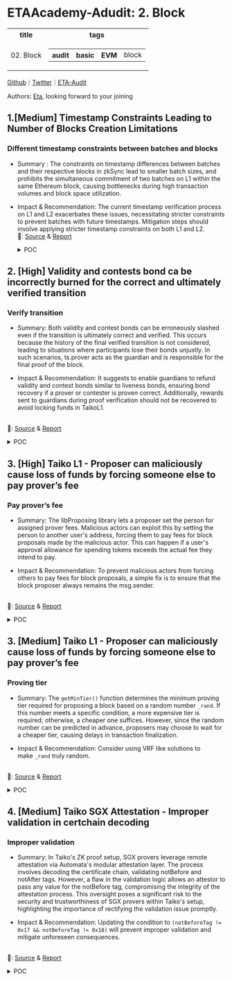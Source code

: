 # ETAAcademy-Adudit: 2. Block

<table>
  <tr>
    <th>title</th>
    <th>tags</th>
  </tr>
  <tr>
    <td>02. Block</td>
    <td>
      <table>
        <tr>
          <th>audit</th>
          <th>basic</th>
          <th>EVM</th>
          <td>block</td>
        </tr>
      </table>
    </td>
  </tr>
</table>

[Github](https://github.com/ETAAcademy)｜[Twitter](https://twitter.com/ETAAcademy)｜[ETA-Audit](https://github.com/ETAAcademy/ETAAcademy-Audit)

Authors: [Eta](https://twitter.com/pwhattie), looking forward to your joining

## 1.[Medium] Timestamp Constraints Leading to Number of Blocks Creation Limitations

### Different timestamp constraints between batches and blocks

- Summary : The constraints on timestamp differences between batches and their respective blocks in zkSync lead to smaller batch sizes, and prohibits the simultaneous commitment of two batches on L1 within the same Ethereum block, causing bottlenecks during high transaction volumes and block space utilization.
- Impact & Recommendation: The current timestamp verification process on L1 and L2 exacerbates these issues, necessitating stricter constraints to prevent batches with future timestamps. Mitigation steps should involve applying stricter timestamp constraints on both L1 and L2.
  <br> 🐬: [Source](https://code4rena.com/reports/2023-10-zksync#m-12-timestamp-constraints-leading-to-number-of-blocks-creation-limitations) & [Report](https://code4rena.com/reports/2023-10-zksync)

  <details><summary>POC</summary>

  ```solidity

    Batch 1000:



    Batch timestamp: X + COMMIT_TIMESTAMP_APPROXIMATION_DELTA - 1.

    Timestamp of the last block (fictive block) in this batch: X + COMMIT_TIMESTAMP_APPROXIMATION_DELTA.

    The time this batch is committed on L1: blockTimestamp1000.

    X <= blockTimestamp1000.



    Batch 1001:



    Batch timestamp: X + COMMIT_TIMESTAMP_APPROXIMATION_DELTA + Y.

    Timestamp of the last block (fictive block) in this batch: X + COMMIT_TIMESTAMP_APPROXIMATION_DELTA + Y + K.

    The time this batch is committed on L1: blockTimestamp1001.

  ```

  </details>

## 2. [High] Validity and contests bond ca be incorrectly burned for the correct and ultimately verified transition

### Verify transition

- Summary: Both validity and contest bonds can be erroneously slashed even if the transition is ultimately correct and verified. This occurs because the history of the final verified transition is not considered, leading to situations where participants lose their bonds unjustly. In such scenarios, ts.prover acts as the guardian and is responsible for the final proof of the block.

- Impact & Recommendation: It suggests to enable guardians to refund validity and contest bonds similar to liveness bonds, ensuring bond recovery if a prover or contester is proven correct. Additionally, rewards sent to guardians during proof verification should not be recovered to avoid locking funds in TaikoL1.

<br> 🐬: [Source](https://code4rena.com/reports/2024-03-taiko#h-02-validity-and-contests-bond-ca-be-incorrectly-burned-for-the-correct-and-ultimately-verified-transition) & [Report](https://code4rena.com/reports/2024-03-taiko)

  <details><summary>POC</summary>
 
  ```solidity
      function testProverLoss() external{
        giveEthAndTko(Alice, 1e7 ether, 1000 ether);
        giveEthAndTko(Carol, 1e7 ether, 1000 ether);
        giveEthAndTko(Bob, 1e6 ether, 100 ether);
        console2.log("Bob balance:", tko.balanceOf(Bob));
        uint256 bobBalanceBefore = tko.balanceOf(Bob);
        vm.prank(Bob, Bob);
        bytes32 parentHash = GENESIS_BLOCK_HASH;
        uint256 blockId = 1;
        
        (TaikoData.BlockMetadata memory meta,) = proposeBlock(Alice, Bob, 1_000_000, 1024);
        console2.log("Bob balance After propose:", tko.balanceOf(Bob));
        mine(1);
        bytes32 blockHash = bytes32(1e10 + blockId);
        bytes32 stateRoot = bytes32(1e9 + blockId);
        (, TaikoData.SlotB memory b) = L1.getStateVariables();
        uint64 lastVerifiedBlockBefore = b.lastVerifiedBlockId;
        // Bob proves transition T1 for parent P1
        proveBlock(Bob, Bob, meta, parentHash, blockHash, stateRoot, meta.minTier, "");
        console2.log("Bob balance After proof:", tko.balanceOf(Bob));
        uint16 minTier = meta.minTier;
        // Higher Tier contests by proving transition T2 for same parent P1
        proveHigherTierProof(meta, parentHash, bytes32(uint256(1)), bytes32(uint256(1)), minTier);
        // Guardian steps in to prove T1 is correct transition for parent P1
        proveBlock(
            David, David, meta, parentHash, blockHash, stateRoot, LibTiers.TIER_GUARDIAN, ""
        );
        vm.roll(block.number + 15 * 12);
        vm.warp(
            block.timestamp + tierProvider().getTier(LibTiers.TIER_GUARDIAN).cooldownWindow * 60
                + 1
        );
        vm.roll(block.number + 15 * 12);
        vm.warp(
            block.timestamp + tierProvider().getTier(LibTiers.TIER_GUARDIAN).cooldownWindow * 60
                + 1
        );
        // When the correct transition T1 is verified Bob does permantley loses his validitybond
        // even though it is the correct transition for the verified parent P1.
        verifyBlock(Carol, 1);
        parentHash = blockHash;
        (, b) = L1.getStateVariables();
        uint64 lastVerifiedBlockAfter = b.lastVerifiedBlockId;
        assertEq(lastVerifiedBlockAfter, lastVerifiedBlockBefore + 1 ); // Verification completed
        uint256 bobBalanceAfter = tko.balanceOf(Bob);
        assertLt(bobBalanceAfter, bobBalanceBefore);
        console2.log("Bob Loss:", bobBalanceBefore - bobBalanceAfter);
        console2.log("Bob Loss without couting livenessbond:", bobBalanceBefore - bobBalanceAfter - 1e18); // Liveness bond is 1 ETH in tests
    }
  ```
  </details>

## 3. [High] Taiko L1 - Proposer can maliciously cause loss of funds by forcing someone else to pay prover’s fee

### Pay prover’s fee

- Summary: The libProposing library lets a proposer set the person for assigned prover fees. Malicious actors can exploit this by setting the person to another user's address, forcing them to pay fees for block proposals made by the malicious actor. This can happen if a user's approval allowance for spending tokens exceeds the actual fee they intend to pay.

- Impact & Recommendation: To prevent malicious actors from forcing others to pay fees for block proposals, a simple fix is to ensure that the block proposer always remains the msg.sender.

<br> 🐬: [Source](https://code4rena.com/reports/2024-03-taiko#h-04-taiko-l1---proposer-can-maliciously-cause-loss-of-funds-by-forcing-someone-else-to-pay-provers-fee) & [Report](https://code4rena.com/reports/2024-03-taiko)

<details><summary>POC</summary> 
  
    ```solidity
  
            if (params.coinbase == address(0)) {
        params.coinbase = msg.sender;
    }

    // When a hook is called, all ether in this contract will be send to the hook.
    // If the ether sent to the hook is not used entirely, the hook shall send the Ether
    // back to this contract for the next hook to use.
    // Proposers shall choose use extra hooks wisely.
    IHook(params.hookCalls[i].hook).onBlockProposed{ value: address(this).balance }(
        blk, meta_, params.hookCalls[i].data
    );

    // The proposer irrevocably pays a fee to the assigned prover, either in
    // Ether or ERC20 tokens.
    if (assignment.feeToken == address(0)) {
        // Paying Ether
        _blk.assignedProver.sendEther(proverFee, MAX_GAS_PAYING_PROVER);
    } else {
        // Paying ERC20 tokens
        IERC20(assignment.feeToken).safeTransferFrom(
            _meta.coinbase, _blk.assignedProver, proverFee
        );
    }

    ```

</details>

## 3. [Medium] Taiko L1 - Proposer can maliciously cause loss of funds by forcing someone else to pay prover’s fee

### Proving tier

- Summary: The `getMinTier()` function determines the minimum proving tier required for proposing a block based on a random number `_rand`. If this number meets a specific condition, a more expensive tier is required; otherwise, a cheaper one suffices. However, since the random number can be predicted in advance, proposers may choose to wait for a cheaper tier, causing delays in transaction finalization.

- Impact & Recommendation: Consider using VRF like solutions to make `_rand` truly random.

<br> 🐬: [Source](https://code4rena.com/reports/2024-03-taiko#m-11-proposers-would-choose-to-avoid-higher-tier-by-exploiting-non-randomness-of-parameter-used-in-getmintier) & [Report](https://code4rena.com/reports/2024-03-taiko)

<details><summary>POC</summary> 
  
    ```solidity

        File: contracts/L1/tiers/MainnetTierProvider.sol
    66:               function getMinTier(uint256 _rand) public pure override returns (uint16) {
    67:                   // 0.1% require SGX + ZKVM; all others require SGX
    68: @--->             if (_rand % 1000 == 0) return LibTiers.TIER_SGX_ZKVM;
    69:                   else return LibTiers.TIER_SGX;
    70:               }

        File: contracts/L1/libs/LibProposing.sol
    199:                  // Following the Merge, the L1 mixHash incorporates the
    200:                  // prevrandao value from the beacon chain. Given the possibility
    201:                  // of multiple Taiko blocks being proposed within a single
    202:                  // Ethereum block, we choose to introduce a salt to this random
    203:                  // number as the L2 mixHash.
    204: @--->            meta_.difficulty = keccak256(abi.encodePacked(block.prevrandao, b.numBlocks, block.number));
    205:
    206:                  // Use the difficulty as a random number
    207:                  meta_.minTier = ITierProvider(_resolver.resolve("tier_provider", false)).getMinTier(
    208: @--->                uint256(meta_.difficulty)
    209:                  );


    ```

</details>

## 4. [Medium] Taiko SGX Attestation - Improper validation in certchain decoding

### Improper validation

- Summary: In Taiko's ZK proof setup, SGX provers leverage remote attestation via Automata's modular attestation layer. The process involves decoding the certificate chain, validating notBefore and notAfter tags. However, a flaw in the validation logic allows an attestor to pass any value for the notBefore tag, compromising the integrity of the attestation process. This oversight poses a significant risk to the security and trustworthiness of SGX provers within Taiko's setup, highlighting the importance of rectifying the validation issue promptly.

- Impact & Recommendation: Updating the condition to `(notBeforeTag != 0x17 && notBeforeTag != 0x18)` will prevent improper validation and mitigate unforeseen consequences.

<br> 🐬: [Source](https://code4rena.com/reports/2024-03-taiko#m-13-taiko-sgx-attestation---improper-validation-in-certchain-decoding) & [Report](https://code4rena.com/reports/2024-03-taiko)

<details><summary>POC</summary> 
  
    ```solidity
                {
            uint256 notBeforePtr = der.firstChildOf(tbsPtr);
            uint256 notAfterPtr = der.nextSiblingOf(notBeforePtr);
            bytes1 notBeforeTag = der[notBeforePtr.ixs()];
            bytes1 notAfterTag = der[notAfterPtr.ixs()];
            if (
                (notBeforeTag != 0x17 && notBeforeTag == 0x18)
                    || (notAfterTag != 0x17 && notAfterTag != 0x18)
            ) {
                return (false, cert);
            }
            cert.notBefore = X509DateUtils.toTimestamp(der.bytesAt(notBeforePtr));
            cert.notAfter = X509DateUtils.toTimestamp(der.bytesAt(notAfterPtr));
        }
                if (
                (notBeforeTag != 0x17 && notBeforeTag != 0x18)
                    || (notAfterTag != 0x17 && notAfterTag != 0x18)
            ) {
                return (false, cert);

    ```

</details>
